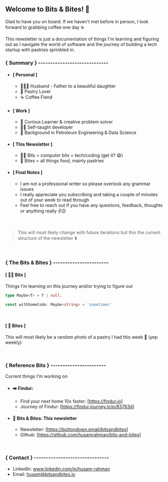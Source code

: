 ## Welcome to Bits & Bites! 👋

Glad to have you on board. If we haven't met before in person, I look forward to grabbing coffee one day ☕️

This newsletter is just a documentation of things I'm learning and figuring out as I navigate the world of software and the journey of building a tech startup with pastries sprinkled in.
### \{ Summary \} \-----------------------------

- #### **[ Personal ]**
    - 👨‍👩‍👧 Husband - Father to a beautiful daughter
    - 🥐 Pastry Lover
    - ☕️ Coffee Fiend
- #### **[ Work ]**
    - 🧐 Curious Learner & creative problem solver
    - 🧑‍💻 Self-taught developer
    - 🏫 Background in Petroleum Engineering & Data Science
- #### **[ This Newsletter ]**
    - 👨‍💻 Bits = computer bits = tech/coding (get it? 😅)
    - 🍪 Bites = all things food, mainly pastries
- #### **[ Final Notes ]**
    - I am not a professional writer so please overlook any grammar issues
    - I really appreciate you subscribing and taking a couple of minutes out of your week to read through
    - Feel free to reach out if you have any questions, feedback, thoughts or anything really ✌️😊

<br />

> This will most likely change with future iterations but this the current structure of the newsletter ⬇️

<br />

### \{ The Bits & Bites \} \-----------------------
#### **[ 👨‍💻 Bits ]**

Things I'm learning on this journey and/or trying to figure out

```ts
type Maybe<T> = T | null;

const withSomeCode: Maybe<string> = 'sometimes'
```

<br />

#### **[ 🍪 Bites ]**


This will most likely be a random photo of a pastry I had this week 🥐 (yep weekly)

<br />

### \{ Reference Bits \} \-----------------------

Current things I'm working on

- #### ➡️ **Findur:**
    - Find your next home 10x faster: [https://findur.io]
    - Journey of Findur: [https://findur.journey.io/p/83763d]
- #### 📧 **Bits & Bites**: This newsletter
    - Newsletter: [https://buttondown.email/bitsandbites]
    - Github: [https://github.com/husamrahman/bits-and-bites]

<br />

### \{ Contact \} \-------------------------------

- LinkedIn: www.linkedin.com/in/husam-rahman
- Email: husam@bitsandbites.io